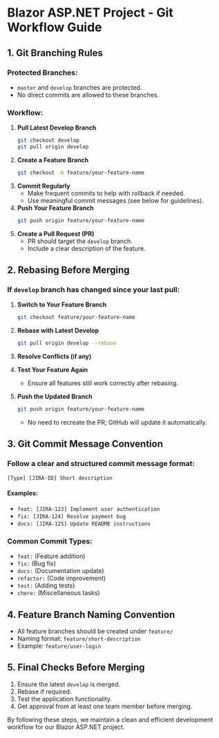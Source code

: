# Blazor ASP.NET Project - Git Workflow Guide

## 1. Git Branching Rules
### Protected Branches:
- `master` and `develop` branches are protected.
- No direct commits are allowed to these branches.

### Workflow:
1. **Pull Latest Develop Branch**
   ```sh
   git checkout develop
   git pull origin develop
   ```
2. **Create a Feature Branch**
   ```sh
   git checkout -b feature/your-feature-name
   ```
3. **Commit Regularly**
   - Make frequent commits to help with rollback if needed.
   - Use meaningful commit messages (see below for guidelines).
4. **Push Your Feature Branch**
   ```sh
   git push origin feature/your-feature-name
   ```
5. **Create a Pull Request (PR)**
   - PR should target the `develop` branch.
   - Include a clear description of the feature.

## 2. Rebasing Before Merging
### If `develop` branch has changed since your last pull:
1. **Switch to Your Feature Branch**
   ```sh
   git checkout feature/your-feature-name
   ```
2. **Rebase with Latest Develop**
   ```sh
   git pull origin develop --rebase
   ```
3. **Resolve Conflicts (if any)**

4. **Test Your Feature Again**
   - Ensure all features still work correctly after rebasing.

5. **Push the Updated Branch**
   ```sh
   git push origin feature/your-feature-name
   ```
   - No need to recreate the PR; GitHub will update it automatically.

## 3. Git Commit Message Convention
### Follow a clear and structured commit message format:
```
[Type] [JIRA-ID] Short description
```
#### Examples:
- `feat: [JIRA-123] Implement user authentication`
- `fix: [JIRA-124] Resolve payment bug`
- `docs: [JIRA-125] Update README instructions`

### Common Commit Types:
- `feat:` (Feature addition)
- `fix:` (Bug fix)
- `docs:` (Documentation update)
- `refactor:` (Code improvement)
- `test:` (Adding tests)
- `chore:` (Miscellaneous tasks)

## 4. Feature Branch Naming Convention
- All feature branches should be created under `feature/`
- Naming format: `feature/short-description`
- Example: `feature/user-login`

## 5. Final Checks Before Merging
1. Ensure the latest `develop` is merged.
2. Rebase if required.
3. Test the application functionality.
4. Get approval from at least one team member before merging.

By following these steps, we maintain a clean and efficient development workflow for our Blazor ASP.NET project.

